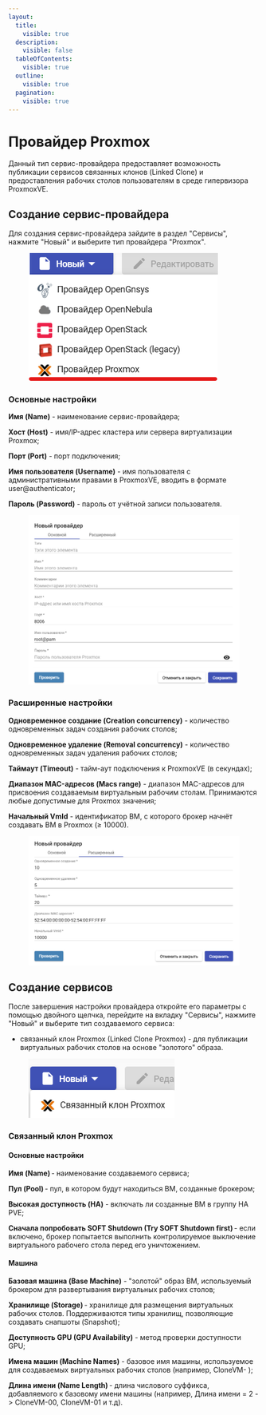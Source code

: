 ```yaml
---
layout:
  title:
    visible: true
  description:
    visible: false
  tableOfContents:
    visible: true
  outline:
    visible: true
  pagination:
    visible: true
---
```


# Провайдер Proxmox

Данный тип сервис-провайдера предоставляет возможность публикации сервисов связанных клонов (Linked Clone) и предоставления рабочих столов пользователям в среде гипервизора ProxmoxVE.

## Создание сервис-провайдера <a href="#provider" id="provider"></a>

Для создания сервис-провайдера зайдите в раздел "Сервисы", нажмите "Новый" и выберите тип провайдера "Proxmox".

<figure><img src="../../../.gitbook/assets/proxmox (1).png" alt=""><figcaption></figcaption></figure>

### Основные настройки <a href="#main" id="main"></a>

**Имя (Name)** - наименование сервис-провайдера;

**Хост (Host)** - имя/IP-адрес кластера или сервера виртуализации Proxmox;

**Порт (Port)** - порт подключения;

**Имя пользователя (Username)** - имя пользователя с административными правами в ProxmoxVE, вводить в формате user@authenticator;

**Пароль (Password)** - пароль от учётной записи пользователя.

<figure><img src="../../../.gitbook/assets/image (105).png" alt=""><figcaption></figcaption></figure>

### Расширенные настройки <a href="#advanced" id="advanced"></a>

**Одновременное создание (Creation concurrency)** - количество одновременных задач создания рабочих столов;

**Одновременное удаление (Removal concurrency)** - количество одновременных задач удаления рабочих столов;

**Таймаут (Timeout)** - тайм-аут подключения к ProxmoxVE (в секундах);

**Диапазон MAC-адресов (Macs range)** - диапазон MAC-адресов для присвоения создаваемым виртуальным рабочим столам. Принимаются любые допустимые для Proxmox значения;

**Начальный VmId** - идентификатор ВМ, с которого брокер начнёт создавать ВМ в Proxmox (≥ 10000).

<figure><img src="../../../.gitbook/assets/image (118).png" alt=""><figcaption></figcaption></figure>

## Создание сервисов <a href="#services" id="services"></a>

После завершения настройки провайдера откройте его параметры с помощью двойного щелчка, перейдите на вкладку "Сервисы", нажмите "Новый" и выберите тип создаваемого сервиса:

* связанный клон Proxmox (Linked Clone Proxmox) - для публикации виртуальных рабочих столов на основе "золотого" образа.

<figure><img src="../../../.gitbook/assets/image (2).png" alt=""><figcaption></figcaption></figure>

### Связанный клон Proxmox <a href="#linked-clone" id="linked-clone"></a>

#### Основные настройки <a href="#linked-main" id="linked-main"></a>

**Имя (Name)** - наименование создаваемого сервиса;

**Пул (Pool)** - пул, в котором будут находиться ВМ, созданные брокером;

**Высокая доступность (HA)** - включать ли созданные ВМ в группу HA PVE;

**Сначала попробовать SOFT Shutdown (Try SOFT Shutdown first)** - если включено, брокер попытается выполнить контролируемое выключение виртуального рабочего стола перед его уничтожением.

#### Машина <a href="#linked-machine" id="linked-machine"></a>

**Базовая машина (Base Machine)** - "золотой" образ ВМ, используемый брокером для развертывания виртуальных рабочих столов;

**Хранилище (Storage)** - хранилище для размещения виртуальных рабочих столов. Поддерживаются типы хранилищ, позволяющие создавать снапшоты (Snapshot);

**Доступность GPU (GPU Availability)** - метод проверки доступности GPU;

**Имена машин (Machine Names)** - базовое имя машины, используемое для создаваемых виртуальных рабочих столов (например, CloneVM- );

**Длина имени (Name Length)** - длина числового суффикса, добавляемого к базовому имени машины (например, Длина имени = 2 -> CloneVM-00, CloneVM-01 и т.д).
